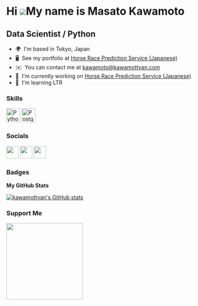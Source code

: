 Hi ![](https://user-images.githubusercontent.com/18350557/176309783-0785949b-9127-417c-8b55-ab5a4333674e.gif)My name is Masato Kawamoto
=======================================================================================================================================

Data Scientist / Python
-------------------------------

* 🌍  I'm based in Tokyo, Japan
* 🖥️  See my portfolio at [Horse Race Prediction Service (Japanese)](https://horseracing.streamlit.app/)
* ✉️  You can contact me at [kawamoto@kawamottyan.com](mailto:kawamoto@kawamottyan.com)
* 🚀  I'm currently working on [Horse Race Prediction Service (Japanese)](https://horseracing.streamlit.app/)
* 🧠  I'm learning LTR

### Skills


<p align="left">
<a href="https://www.python.org/" target="_blank" rel="noreferrer"><img src="https://raw.githubusercontent.com/danielcranney/readme-generator/main/public/icons/skills/python-colored.svg" width="36" height="36" alt="Python" /></a>
<a href="https://www.postgresql.org/" target="_blank" rel="noreferrer"><img src="https://raw.githubusercontent.com/danielcranney/readme-generator/main/public/icons/skills/postgresql-colored.svg" width="36" height="36" alt="PostgreSQL" /></a>
</p>


### Socials

<p align="left">
  <a href="https://kawamottyan.hashnode.dev" target="_blank" rel="noreferrer"><img src="https://raw.githubusercontent.com/danielcranney/readme-generator/main/public/icons/socials/hashnode.svg" width="32" height="32" /></a>
  <a href="https://www.linkedin.com/in/masato-kawamoto-b3682715b" target="_blank" rel="noreferrer"><img src="https://raw.githubusercontent.com/danielcranney/readme-generator/main/public/icons/socials/linkedin.svg" width="32" height="32" /></a>
  <a href="https://www.facebook.com/kawamottyan" target="_blank" rel="noreferrer"><img src="https://raw.githubusercontent.com/danielcranney/readme-generator/main/public/icons/socials/facebook.svg" width="32" height="32" /></a>
</p>

### Badges

<b>My GitHub Stats</b>

<a href="http://www.github.com/kawamottyan"><img src="https://github-readme-stats.vercel.app/api?username=kawamottyan&show_icons=true&hide=&count_private=true&title_color=0891b2&text_color=ffffff&icon_color=0891b2&bg_color=1c1917&hide_border=true&show_icons=true" alt="kawamottyan's GitHub stats" /></a>

### Support Me

<a href="https://www.buymeacoffee.com/kawamottyan"><img src="https://cdn.buymeacoffee.com/buttons/v2/default-yellow.png" width="200" /></a>

